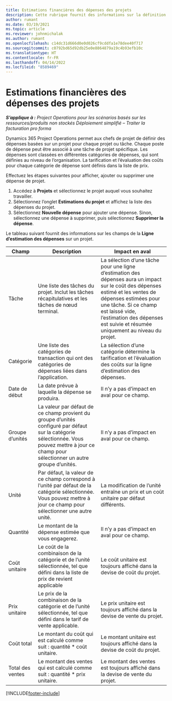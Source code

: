 ```yaml
---
title: Estimations financières des dépenses des projets
description: Cette rubrique fournit des informations sur la définition ou l’estimation des dépenses liées au projet.
author: rumant
ms.date: 03/19/2021
ms.topic: article
ms.reviewer: johnmichalak
ms.author: rumant
ms.openlocfilehash: c14dc31d666d0e0d026cf9cddfa1e78dee40f717
ms.sourcegitcommit: c0792bd65d92db25e0e8864879a19c4b93efb10c
ms.translationtype: HT
ms.contentlocale: fr-FR
ms.lasthandoff: 04/14/2022
ms.locfileid: "8589469"
---
```

# <a name="financial-estimates-for-expenses-on-projects"></a>Estimations financières des dépenses des projets
_**S’applique à :** Project Operations pour les scénarios basés sur les ressources/produits non stockés Déploiement simplifié – Traiter la facturation pro forma_

Dynamics 365 Project Operations permet aux chefs de projet de définir des dépenses basées sur un projet pour chaque projet ou tâche. Chaque poste de dépense peut être associé à une tâche de projet spécifique. Les dépenses sont classées en différentes catégories de dépenses, qui sont définies au niveau de l’organisation. La tarification et l’évaluation des coûts pour chaque catégorie de dépense sont définis dans la liste de prix. 

Effectuez les étapes suivantes pour afficher, ajouter ou supprimer une dépense de projet.

1. Accédez à **Projets** et sélectionnez le projet auquel vous souhaitez travailler.
2. Sélectionnez l’onglet **Estimations du projet** et affichez la liste des dépenses du projet.
3. Sélectionnez **Nouvelle dépense** pour ajouter une dépense. Sinon, sélectionnez une dépense à supprimer, puis sélectionnez **Supprimer la dépense**.

Le tableau suivant fournit des informations sur les champs de la **Ligne d’estimation des dépenses** sur un projet. 

| **Champ** | **Description** | **Impact en aval** |
| --- | --- | --- |
| Tâche | Une liste des tâches du projet. Inclut les tâches récapitulatives et les tâches de nœud terminal. | La sélection d’une tâche pour une ligne d’estimation des dépenses aura un impact sur le coût des dépenses estimé et les ventes de dépenses estimées pour une tâche. Si ce champ est laissé vide, l’estimation des dépenses est suivie et résumée uniquement au niveau du projet. |
| Catégorie | Une liste des catégories de transaction qui ont des catégories de dépenses liées dans l’application. | La sélection d’une catégorie détermine la tarification et l’évaluation des coûts sur la ligne d’estimation des dépenses. |
| Date de début | La date prévue à laquelle la dépense se produira. | Il n’y a pas d’impact en aval pour ce champ. |
| Groupe d’unités | La valeur par défaut de ce champ provient du groupe d’unités configuré par défaut sur la catégorie sélectionnée. Vous pouvez mettre à jour ce champ pour sélectionner un autre groupe d’unités. | Il n’y a pas d’impact en aval pour ce champ. |
| Unité | Par défaut, la valeur de ce champ correspond à l’unité par défaut de la catégorie sélectionnée. Vous pouvez mettre à jour ce champ pour sélectionner une autre unité. | La modification de l’unité entraîne un prix et un coût unitaire par défaut différents. |
| Quantité | Le montant de la dépense estimée que vous engagerez. | Il n’y a pas d’impact en aval pour ce champ. |
| Coût unitaire | Le coût de la combinaison de la catégorie et de l’unité sélectionnée, tel que défini dans la liste de prix de revient applicable | Le coût unitaire est toujours affiché dans la devise de coût du projet. |
| Prix unitaire | Le prix de la combinaison de la catégorie et de l’unité sélectionnée, tel que défini dans le tarif de vente applicable. | Le prix unitaire est toujours affiché dans la devise de vente du projet. |
| Coût total | Le montant du coût qui est calculé comme suit : quantité \* coût unitaire.| Le montant unitaire est toujours affiché dans la devise de coût du projet. |
| Total des ventes | Le montant des ventes qui est calculé comme suit : quantité \* prix unitaire. | Le montant des ventes est toujours affiché dans la devise de vente du projet. |


[!INCLUDE[footer-include](../includes/footer-banner.md)]
